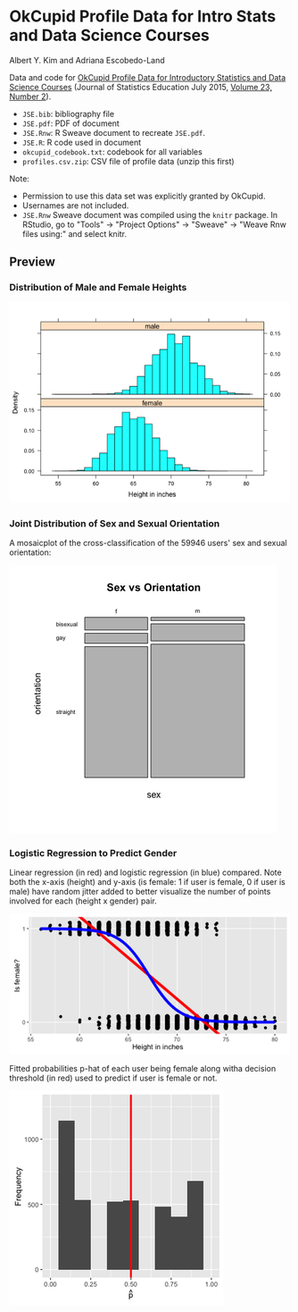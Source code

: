 OkCupid Profile Data for Intro Stats and Data Science Courses
================
Albert Y. Kim and Adriana Escobedo-Land

Data and code for [OkCupid Profile Data for Introductory Statistics and Data Science Courses](http://www.amstat.org/publications/jse/v23n2/kim.pdf) (Journal of Statistics Education July 2015, [Volume 23, Number 2](http://www.amstat.org/publications/jse/contents_2015.html)).

-   `JSE.bib`: bibliography file
-   `JSE.pdf`: PDF of document
-   `JSE.Rnw`: R Sweave document to recreate `JSE.pdf`.
-   `JSE.R`: R code used in document
-   `okcupid_codebook.txt`: codebook for all variables
-   `profiles.csv.zip`: CSV file of profile data (unzip this first)

Note:

-   Permission to use this data set was explicitly granted by OkCupid.
-   Usernames are not included.
-   `JSE.Rnw` Sweave document was compiled using the `knitr` package. In RStudio, go to "Tools" -&gt; "Project Options" -&gt; "Sweave" -&gt; "Weave Rnw files using:" and select knitr.

Preview
-------

### Distribution of Male and Female Heights

![](README_files/figure-markdown_github/cache-1.png)

### Joint Distribution of Sex and Sexual Orientation

A mosaicplot of the cross-classification of the 59946 users' sex and sexual orientation:

![](README_files/figure-markdown_github/unnamed-chunk-3-1.png)

### Logistic Regression to Predict Gender

Linear regression (in red) and logistic regression (in blue) compared. Note both the x-axis (height) and y-axis (is female: 1 if user is female, 0 if user is male) have random jitter added to better visualize the number of points involved for each (height x gender) pair.

![](README_files/figure-markdown_github/unnamed-chunk-4-1.png)

Fitted probabilities p-hat of each user being female along witha decision threshold (in red) used to predict if user is female or not.

![](README_files/figure-markdown_github/unnamed-chunk-5-1.png)
